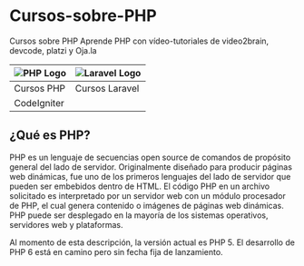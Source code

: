 # Cursos-sobre-PHP
 Cursos sobre PHP Aprende PHP con vídeo-tutoriales de video2brain, devcode, platzi y Oja.la
 
![PHP Logo](https://static.platzi.com/media/achievements/2xintrophp1.png) | ![Laravel Logo](https://static.platzi.com/media/achievements/2xlaravel1.png)
------------ | -------------
Cursos PHP | Cursos Laravel
CodeIgniter | 

 
## ¿Qué es PHP?

PHP es un lenguaje de secuencias open source de comandos de propósito general del lado de servidor. Originalmente diseñado para producir páginas web dinámicas, fue uno de los primeros lenguajes del lado de servidor que pueden ser embebidos dentro de HTML. El código PHP en un archivo solicitado es interpretado por un servidor web con un módulo procesador de PHP, el cual genera contenido o imágenes de páginas web dinámicas. PHP puede ser desplegado en la mayoría de los sistemas operativos, servidores web y plataformas.

Al momento de esta descripción, la versión actual es PHP 5. El desarrollo de PHP 6 está en camino pero sin fecha fija de lanzamiento.

